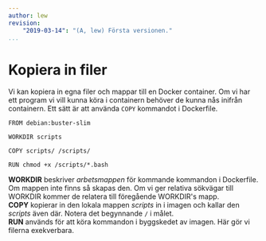 ```yaml
---
author: lew
revision:
    "2019-03-14": "(A, lew) Första versionen."
...
```

Kopiera in filer
=======================

Vi kan kopiera in egna filer och mappar till en Docker container. Om vi har ett program vi vill kunna köra i containern behöver de kunna nås inifrån containern. Ett sätt är att använda `COPY` kommandot i Dockerfile.

```
FROM debian:buster-slim

WORKDIR scripts

COPY scripts/ /scripts/

RUN chmod +x /scripts/*.bash
```

**WORKDIR** beskriver *arbetsmappen* för kommande kommandon i Dockerfile. Om mappen inte finns så skapas den. Om vi ger relativa sökvägar till WORKDIR kommer de relatera till föregående WORKDIR's mapp.  
**COPY** kopierar in den lokala mappen *scripts* in i imagen och kallar den *scripts* även där. Notera det begynnande `/` i målet.  
**RUN** används för att köra kommandon i byggskedet av imagen. Här gör vi filerna exekverbara.
